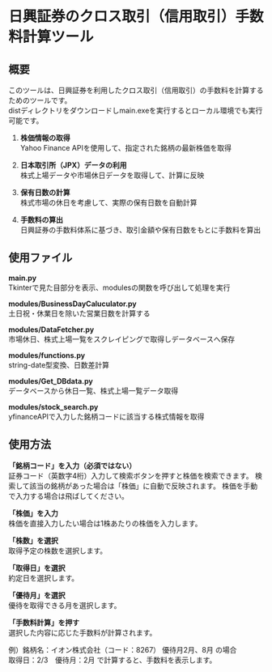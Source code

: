 # 日興証券のクロス取引（信用取引）手数料計算ツール

## 概要
このツールは、日興証券を利用したクロス取引（信用取引）の手数料を計算するためのツールです。  
distディレクトリをダウンロードしmain.exeを実行するとローカル環境でも実行可能です。

1. **株価情報の取得**  
   Yahoo Finance APIを使用して、指定された銘柄の最新株価を取得

2. **日本取引所（JPX）データの利用**  
   株式上場データや市場休日データを取得して、計算に反映

3. **保有日数の計算**  
   株式市場の休日を考慮して、実際の保有日数を自動計算

4. **手数料の算出**  
   日興証券の手数料体系に基づき、取引金額や保有日数をもとに手数料を算出

## 使用ファイル
**main.py**  
   Tkinterで見た目部分を表示、modulesの関数を呼び出して処理を実行

**modules/BusinessDayCaluculator.py**  
   土日祝・休業日を除いた営業日数を計算する

**modules/DataFetcher.py**  
   市場休日、株式上場一覧をスクレイピングで取得しデータベースへ保存

**modules/functions.py**  
   string-date型変換、日数差計算

**modules/Get_DBdata.py**  
   データベースから休日一覧、株式上場一覧データ取得

**modules/stock_search.py**  
   yfinanceAPIで入力した銘柄コードに該当する株式情報を取得

## 使用方法
**「銘柄コード」を入力（必須ではない）**  
証券コード（英数字4桁）入力して検索ボタンを押すと株価を検索できます。
検索して該当の銘柄があった場合は「株価」に自動で反映されます。
株価を手動で入力する場合は飛ばしてください。

**「株価」を入力**  
株価を直接入力したい場合は1株あたりの株価を入力します。

**「株数」を選択**  
取得予定の株数を選択します。

**「取得日」を選択**  
約定日を選択します。

**「優待月」を選択**  
優待を取得できる月を選択します。  

**「手数料計算」を押す**  
選択した内容に応じた手数料が計算されます。  

例）銘柄名：イオン株式会社（コード：8267） 優待月2月、8月 の場合  
取得日：2/3　優待月：2月  で計算すると、手数料を表示します。

